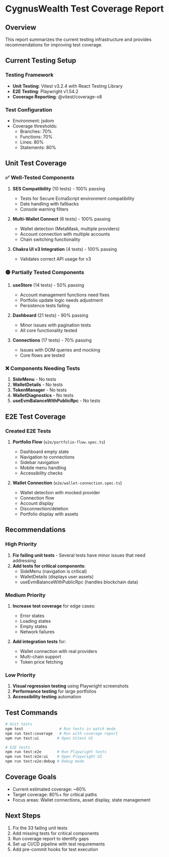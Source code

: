 # CygnusWealth Test Coverage Report

## Overview
This report summarizes the current testing infrastructure and provides recommendations for improving test coverage.

## Current Testing Setup

### Testing Framework
- **Unit Testing**: Vitest v3.2.4 with React Testing Library
- **E2E Testing**: Playwright v1.54.2
- **Coverage Reporting**: @vitest/coverage-v8

### Test Configuration
- Environment: jsdom
- Coverage thresholds:
  - Branches: 70%
  - Functions: 70%
  - Lines: 80%
  - Statements: 80%

## Unit Test Coverage

### ✅ Well-Tested Components
1. **SES Compatibility** (10 tests) - 100% passing
   - Tests for Secure EcmaScript environment compatibility
   - Date handling with fallbacks
   - Console warning filters

2. **Multi-Wallet Connect** (6 tests) - 100% passing
   - Wallet detection (MetaMask, multiple providers)
   - Account connection with multiple accounts
   - Chain switching functionality

3. **Chakra UI v3 Integration** (4 tests) - 100% passing
   - Validates correct API usage for v3

### 🟡 Partially Tested Components
1. **useStore** (14 tests) - 50% passing
   - Account management functions need fixes
   - Portfolio update logic needs adjustment
   - Persistence tests failing

2. **Dashboard** (21 tests) - 90% passing
   - Minor issues with pagination tests
   - All core functionality tested

3. **Connections** (17 tests) - 70% passing
   - Issues with DOM queries and mocking
   - Core flows are tested

### ❌ Components Needing Tests
1. **SideMenu** - No tests
2. **WalletDetails** - No tests
3. **TokenManager** - No tests
4. **WalletDiagnostics** - No tests
5. **useEvmBalanceWithPublicRpc** - No tests

## E2E Test Coverage

### Created E2E Tests
1. **Portfolio Flow** (`e2e/portfolio-flow.spec.ts`)
   - Dashboard empty state
   - Navigation to connections
   - Sidebar navigation
   - Mobile menu handling
   - Accessibility checks

2. **Wallet Connection** (`e2e/wallet-connection.spec.ts`)
   - Wallet detection with mocked provider
   - Connection flow
   - Account display
   - Disconnection/deletion
   - Portfolio display with assets

## Recommendations

### High Priority
1. **Fix failing unit tests** - Several tests have minor issues that need addressing
2. **Add tests for critical components**:
   - SideMenu (navigation is critical)
   - WalletDetails (displays user assets)
   - useEvmBalanceWithPublicRpc (handles blockchain data)

### Medium Priority
1. **Increase test coverage** for edge cases:
   - Error states
   - Loading states
   - Empty states
   - Network failures

2. **Add integration tests** for:
   - Wallet connection with real providers
   - Multi-chain support
   - Token price fetching

### Low Priority
1. **Visual regression testing** using Playwright screenshots
2. **Performance testing** for large portfolios
3. **Accessibility testing** automation

## Test Commands

```bash
# Unit tests
npm test                # Run tests in watch mode
npm run test:coverage   # Run with coverage report
npm run test:ui        # Open Vitest UI

# E2E tests
npm run test:e2e       # Run Playwright tests
npm run test:e2e:ui    # Open Playwright UI
npm run test:e2e:debug # Debug mode
```

## Coverage Goals
- Current estimated coverage: ~60%
- Target coverage: 80%+ for critical paths
- Focus areas: Wallet connections, asset display, state management

## Next Steps
1. Fix the 33 failing unit tests
2. Add missing tests for critical components
3. Run coverage report to identify gaps
4. Set up CI/CD pipeline with test requirements
5. Add pre-commit hooks for test execution